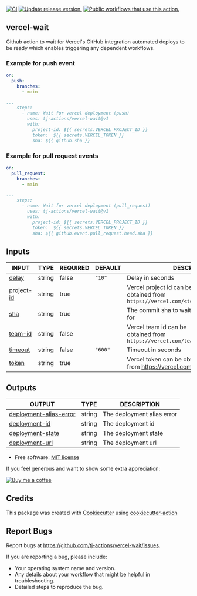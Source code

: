 [![CI](https://github.com/tj-actions/vercel-wait/workflows/CI/badge.svg)](https://github.com/tj-actions/vercel-wait/actions?query=workflow%3ACI)
[![Update release version.](https://github.com/tj-actions/vercel-wait/workflows/Update%20release%20version./badge.svg)](https://github.com/tj-actions/vercel-wait/actions?query=workflow%3A%22Update+release+version.%22)
[![Public workflows that use this action.](https://img.shields.io/endpoint?url=https%3A%2F%2Fused-by.vercel.app%2Fapi%2Fgithub-actions%2Fused-by%3Faction%3Dtj-actions%2Fvercel-wait%26badge%3Dtrue)](https://github.com/search?o=desc\&q=tj-actions+vercel-wait+path%3A.github%2Fworkflows+language%3AYAML\&s=\&type=Code)

## vercel-wait

Github action to wait for Vercel's GitHub integration automated deploys to be ready which enables triggering any dependent workflows.

### Example for push event

```yaml
on:
  push:
    branches:
      - main

...
    steps:
      - name: Wait for vercel deployment (push)
        uses: tj-actions/vercel-wait@v1
        with:
          project-id: ${{ secrets.VERCEL_PROJECT_ID }}
          token:  ${{ secrets.VERCEL_TOKEN }}
          sha: ${{ github.sha }}
```

### Example for pull request events

```yaml
on:
  pull_request:
    branches:
      - main

...
    steps:
      - name: Wait for vercel deployment (pull_request)
        uses: tj-actions/vercel-wait@v1
        with:
          project-id: ${{ secrets.VERCEL_PROJECT_ID }}
          token:  ${{ secrets.VERCEL_TOKEN }}
          sha: ${{ github.event.pull_request.head.sha }}
```

## Inputs

<!-- AUTO-DOC-INPUT:START - Do not remove or modify this section -->

|                             INPUT                              |  TYPE  | REQUIRED | DEFAULT |                                        DESCRIPTION                                         |
|----------------------------------------------------------------|--------|----------|---------|--------------------------------------------------------------------------------------------|
|        <a name="input_delay"></a>[delay](#input_delay)         | string |  false   | `"10"`  |                                      Delay in seconds                                      |
| <a name="input_project-id"></a>[project-id](#input_project-id) | string |   true   |         | Vercel project id can be <br>obtained from `https://vercel.com/<team>/<project>/settings`  |
|           <a name="input_sha"></a>[sha](#input_sha)            | string |   true   |         |                              The commit sha to wait <br>for                                |
|     <a name="input_team-id"></a>[team-id](#input_team-id)      | string |  false   |         |    Vercel team id can be <br>obtained from `https://vercel.com/teams/<team>/settings`      |
|     <a name="input_timeout"></a>[timeout](#input_timeout)      | string |  false   | `"600"` |                                     Timeout in seconds                                     |
|        <a name="input_token"></a>[token](#input_token)         | string |   true   |         |          Vercel token can be obtained <br>from https://vercel.com/account/tokens           |

<!-- AUTO-DOC-INPUT:END -->

## Outputs

<!-- AUTO-DOC-OUTPUT:START - Do not remove or modify this section -->

|                                                OUTPUT                                                |  TYPE  |        DESCRIPTION         |
|------------------------------------------------------------------------------------------------------|--------|----------------------------|
| <a name="output_deployment-alias-error"></a>[deployment-alias-error](#output_deployment-alias-error) | string | The deployment alias error |
|              <a name="output_deployment-id"></a>[deployment-id](#output_deployment-id)               | string |     The deployment id      |
|          <a name="output_deployment-state"></a>[deployment-state](#output_deployment-state)          | string |    The deployment state    |
|             <a name="output_deployment-url"></a>[deployment-url](#output_deployment-url)             | string |     The deployment url     |

<!-- AUTO-DOC-OUTPUT:END -->

*   Free software: [MIT license](LICENSE)

If you feel generous and want to show some extra appreciation:

[![Buy me a coffee][buymeacoffee-shield]][buymeacoffee]

[buymeacoffee]: https://www.buymeacoffee.com/jackton1

[buymeacoffee-shield]: https://www.buymeacoffee.com/assets/img/custom_images/orange_img.png

## Credits

This package was created with [Cookiecutter](https://github.com/cookiecutter/cookiecutter) using [cookiecutter-action](https://github.com/tj-actions/cookiecutter-action)

## Report Bugs

Report bugs at https://github.com/tj-actions/vercel-wait/issues.

If you are reporting a bug, please include:

*   Your operating system name and version.
*   Any details about your workflow that might be helpful in troubleshooting.
*   Detailed steps to reproduce the bug.
